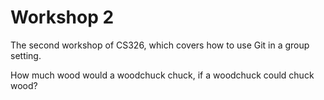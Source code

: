 # Workshop 2

The second workshop of CS326, which covers how to use Git in a group setting.

How much wood would a woodchuck chuck, if a woodchuck could chuck wood?
